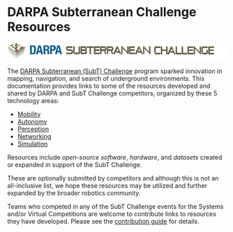 # DARPA Subterranean Challenge Resources

![subt-banner](docs/subt_banner.png "DARPA SubT Challenge")

The [DARPA Subterranean (SubT) Challenge](https://subtchallenge.com/) program sparked innovation in mapping, navigation, and search of underground environments.
This documentation provides links to some of the resources developed and shared by DARPA and SubT Challenge competitors, organized by these 5 technology areas:

* [Mobility](1-Mobility.md)
* [Autonomy](2-Autonomy.md)
* [Perception](3-Perception.md)
* [Networking](4-Networking.md)
* [Simulation](5-Simulation.md)

Resources include _open-source software_, _hardware_, and _datasets_ created or expanded in support of the SubT Challenge.

These are optionally submitted by competitors and although this is not an all-inclusive list, we hope these resources may be utilized and further expanded by the broader robotics community.

Teams who competed in any of the SubT Challenge events for the Systems and/or Virtual Competitions are welcome to contribute links to resources they have developed. Please see the [contribution guide](docs/CONTRIBUTING.md) for details.
